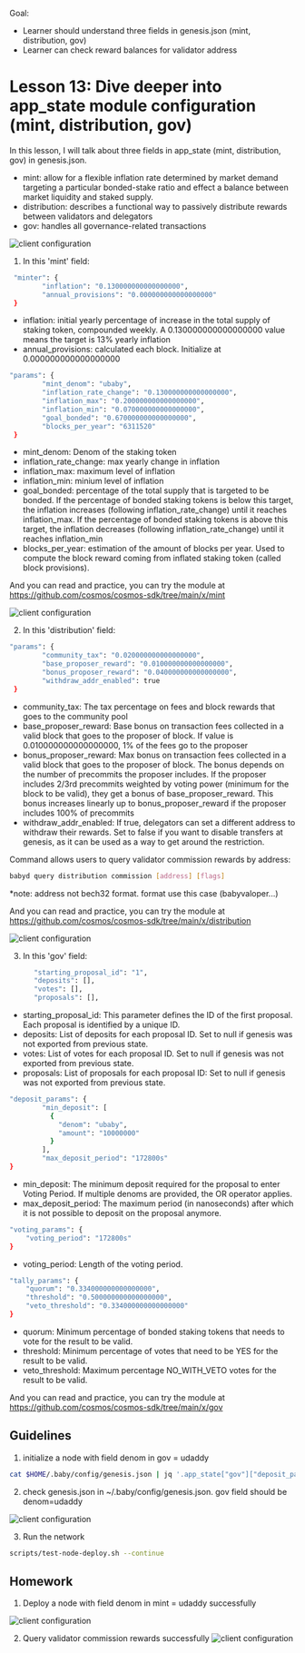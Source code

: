 Goal: 
*  Learner should understand three fields in genesis.json (mint, distribution, gov)
*  Learner can check reward balances for validator address

# Lesson 13: Dive deeper into app_state module configuration (mint, distribution, gov)

In this lesson, I will talk about three fields in app_state (mint, distribution, gov) in genesis.json.

* mint: allow for a flexible inflation rate determined by market demand targeting a particular bonded-stake ratio and effect a balance between market liquidity and staked supply.
* distribution: describes a functional way to passively distribute rewards between validators and delegators 
* gov: handles all governance-related transactions 

![client configuration](images/mint_field.png)

1. In this 'mint' field:

```bash
 "minter": {
        "inflation": "0.130000000000000000",
        "annual_provisions": "0.000000000000000000"
 }
```
* inflation: initial yearly percentage of increase in the total supply of staking token, compounded weekly. A 0.130000000000000000 value means the target is 13% yearly inflation
* annual_provisions: calculated each block. Initialize at 0.000000000000000000

``` bash 
"params": {
        "mint_denom": "ubaby",
        "inflation_rate_change": "0.130000000000000000",
        "inflation_max": "0.200000000000000000",
        "inflation_min": "0.070000000000000000",
        "goal_bonded": "0.670000000000000000",
        "blocks_per_year": "6311520"
 }
```
* mint_denom: Denom of the staking token
* inflation_rate_change: max yearly change in inflation
* inflation_max: maximum level of inflation
* inflation_min: minium level of inflation
* goal_bonded: percentage of the total supply that is targeted to be bonded. If the percentage of bonded staking tokens is below this target, the inflation increases (following inflation_rate_change) until it reaches inflation_max. If the percentage of bonded staking tokens is above this target, the inflation decreases (following inflation_rate_change) until it reaches inflation_min
* blocks_per_year: estimation of the amount of blocks per year. Used to compute the block reward coming from inflated staking token (called block provisions).

And you can read and practice, you can try the module at https://github.com/cosmos/cosmos-sdk/tree/main/x/mint

![client configuration](images/distribution_field.png)

2. In this 'distribution' field:

```bash
"params": {
        "community_tax": "0.020000000000000000",
        "base_proposer_reward": "0.010000000000000000",
        "bonus_proposer_reward": "0.040000000000000000",
        "withdraw_addr_enabled": true
 }
```
* community_tax: The tax percentage on fees and block rewards that goes to the community pool
* base_proposer_reward: Base bonus on transaction fees collected in a valid block that goes to the proposer of block. If value is 0.010000000000000000, 1% of the fees go to the proposer
* bonus_proposer_reward: Max bonus on transaction fees collected in a valid block that goes to the proposer of block. The bonus depends on the number of precommits the proposer includes. If the proposer includes 2/3rd precommits weighted by voting power (minimum for the block to be valid), they get a bonus of base_proposer_reward. This bonus increases linearly up to bonus_proposer_reward if the proposer includes 100% of precommits
* withdraw_addr_enabled: If true, delegators can set a different address to withdraw their rewards. Set to false if you want to disable transfers at genesis, as it can be used as a way to get around the restriction.

Command allows users to query validator commission rewards by address:
```bash
babyd query distribution commission [address] [flags]
```
*note: address not bech32 format. format use this case (babyvaloper...)

And you can read and practice, you can try the module at https://github.com/cosmos/cosmos-sdk/tree/main/x/distribution

![client configuration](images/gov_field.png)

3. In this 'gov' field:

```bash
      "starting_proposal_id": "1",
      "deposits": [],
      "votes": [],
      "proposals": [],
```
* starting_proposal_id: This parameter defines the ID of the first proposal. Each proposal is identified by a unique ID.
* deposits: List of deposits for each proposal ID. Set to null if genesis was not exported from previous state.
* votes: List of votes for each proposal ID. Set to null if genesis was not exported from previous state.
* proposals: List of proposals for each proposal ID: Set to null if genesis was not exported from previous state.

```bash
"deposit_params": {
        "min_deposit": [
          {
            "denom": "ubaby",
            "amount": "10000000"
          }
        ],
        "max_deposit_period": "172800s"
}
```
* min_deposit: The minimum deposit required for the proposal to enter Voting Period. If multiple denoms are provided, the OR operator applies.
* max_deposit_period: The maximum period (in nanoseconds) after which it is not possible to deposit on the proposal anymore.

```bash
"voting_params": {
    "voting_period": "172800s"
}
```
* voting_period: Length of the voting period.

```bash
"tally_params": {
    "quorum": "0.334000000000000000",
    "threshold": "0.500000000000000000",
    "veto_threshold": "0.334000000000000000"
}
```
* quorum: Minimum percentage of bonded staking tokens that needs to vote for the result to be valid.
* threshold: Minimum percentage of votes that need to be YES for the result to be valid.
* veto_threshold: Maximum percentage NO_WITH_VETO votes for the result to be valid.

And you can read and practice, you can try the module at https://github.com/cosmos/cosmos-sdk/tree/main/x/gov


## Guidelines

1. initialize a node with field denom in gov = udaddy 
```bash
cat $HOME/.baby/config/genesis.json | jq '.app_state["gov"]["deposit_params"]["min_deposit"][0]["denom"]="udaddy"' > $HOME/.baby/config/tmp_genesis.json && mv $HOME/.baby/config/tmp_genesis.json $HOME/.baby/config/genesis.json
```
2. check genesis.json in ~/.baby/config/genesis.json. gov field should be denom=udaddy

![client configuration](images/denom_gov.png)

3. Run the network
```bash 
scripts/test-node-deploy.sh --continue
```

## Homework
1. Deploy a node with field denom in mint = udaddy successfully

![client configuration](images/log_udaddy.png)

2. Query validator commission rewards successfully
![client configuration](images/query_val_reward.png)
